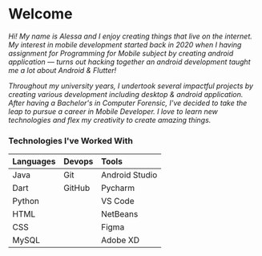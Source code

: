 # Welcome

*Hi! My name is Alessa and I enjoy creating things that live on the internet. My interest in mobile development started back in 2020 when I having assignment for Programming for Mobile subject by creating android application — turns out hacking together an android development taught me a lot about Android & Flutter!*

*Throughout my university years, I undertook several impactful projects by creating various development including desktop & android application. After having a Bachelor's in Computer Forensic, I've decided to take the leap to pursue a career in Mobile Developer. I love to learn new technologies and flex my creativity to create amazing things.*

### Technologies I've Worked With
| Languages | Devops | Tools          |
|:----------|:-------|:---------------|
| Java      | Git    | Android Studio |
| Dart      | GitHub | Pycharm        |
| Python    |        | VS Code        |
| HTML      |        | NetBeans       |
| CSS       |        | Figma          |
| MySQL     |        | Adobe XD       |
